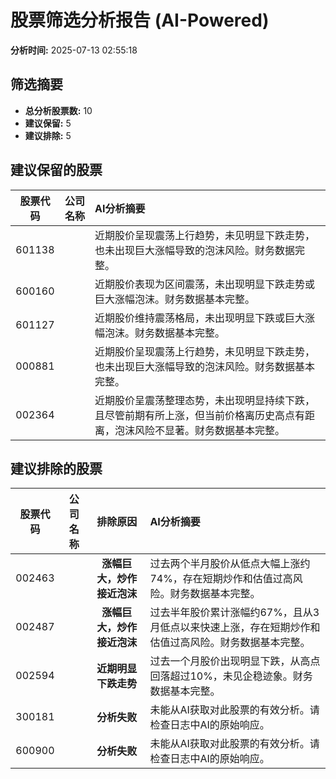 # 股票筛选分析报告 (AI-Powered)

**分析时间:** 2025-07-13 02:55:18

## 筛选摘要

- **总分析股票数:** 10
- **建议保留:** 5
- **建议排除:** 5

## 建议保留的股票

| 股票代码 | 公司名称 | AI分析摘要 |
|:---:|:---:|:---|
| 601138 |  | 近期股价呈现震荡上行趋势，未见明显下跌走势，也未出现巨大涨幅导致的泡沫风险。财务数据完整。 |
| 600160 |  | 近期股价表现为区间震荡，未出现明显下跌走势或巨大涨幅泡沫。财务数据基本完整。 |
| 601127 |  | 近期股价维持震荡格局，未出现明显下跌或巨大涨幅泡沫。财务数据基本完整。 |
| 000881 |  | 近期股价呈现震荡上行趋势，未见明显下跌走势，也未出现巨大涨幅导致的泡沫风险。财务数据基本完整。 |
| 002364 |  | 近期股价呈震荡整理态势，未出现明显持续下跌，且尽管前期有所上涨，但当前价格离历史高点有距离，泡沫风险不显著。财务数据基本完整。 |

## 建议排除的股票

| 股票代码 | 公司名称 | 排除原因 | AI分析摘要 |
|:---:|:---:|:---:|:---|
| 002463 |  | **涨幅巨大，炒作接近泡沫** | 过去两个半月股价从低点大幅上涨约74%，存在短期炒作和估值过高风险。财务数据基本完整。 |
| 002487 |  | **涨幅巨大，炒作接近泡沫** | 过去半年股价累计涨幅约67%，且从3月低点以来快速上涨，存在短期炒作和估值过高风险。财务数据基本完整。 |
| 002594 |  | **近期明显下跌走势** | 过去一个月股价出现明显下跌，从高点回落超过10%，未见企稳迹象。财务数据基本完整。 |
| 300181 |  | **分析失败** | 未能从AI获取对此股票的有效分析。请检查日志中AI的原始响应。 |
| 600900 |  | **分析失败** | 未能从AI获取对此股票的有效分析。请检查日志中AI的原始响应。 |
